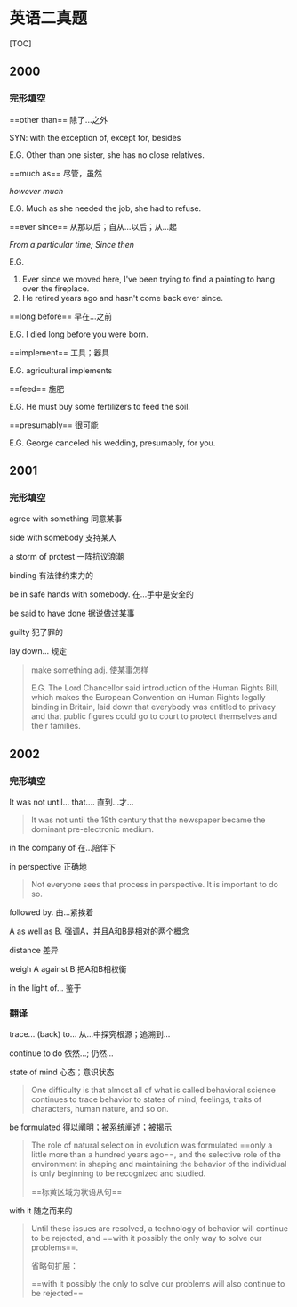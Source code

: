 # 英语二真题

[TOC]

## 2000

### 完形填空



==other than==  除了...之外

SYN:  with the exception of,   except for,   besides

E.G. Other than one sister, she has no close relatives.



==much as==   尽管，虽然   

*however much*

E.G. Much as she needed the job, she had to refuse.



==ever since== 从那以后；自从...以后；从...起 

*From a particular time; Since then*

E.G. 

1. Ever since we moved here, I've been trying to find a painting to hang over the fireplace.
2. He retired years ago and hasn't come back ever since.



==long before== 早在...之前

E.G. I died long before you were born.



==implement== 工具；器具

E.G. agricultural implements



==feed== 施肥

E.G. He must buy some fertilizers to feed the soil.



==presumably== 很可能

E.G. George canceled his wedding, presumably, for you.

## 2001

### 完形填空

agree with something 同意某事

side with somebody 支持某人

a storm of protest 一阵抗议浪潮

binding 有法律约束力的

be in safe hands with somebody. 在...手中是安全的

be said to have done	据说做过某事

guilty 犯了罪的

lay down... 规定



> make something adj.  使某事怎样
>
> E.G. The Lord Chancellor said introduction of the Human Rights Bill, which makes the European Convention on Human Rights legally binding in Britain, laid down that everybody was entitled to privacy and that public figures could go to court to protect themselves and their families.



## 2002

### 完形填空

It was not until... that.... 直到...才...

> It was not until the 19th century that the newspaper became the dominant pre-electronic medium.

in the company of 在...陪伴下



in perspective	   正确地

> Not everyone sees that process in perspective. It is important to do so.

followed by.		  	由...紧挨着

A as well as B.  		强调A，并且A和B是相对的两个概念

distance 					差异

weigh A against B	把A和B相权衡

in the light of...		   鉴于

### 翻译

trace... (back) to...	从...中探究根源；追溯到...

continue to do	依然...; 仍然...

state of mind		心态；意识状态

> One difficulty is that almost all of what is called behavioral science continues to trace behavior to states of mind, feelings, traits of characters, human nature, and so on.



be formulated   得以阐明；被系统阐述；被揭示

> The role of natural selection in evolution was formulated ==only a little more than a hundred years ago==, and the selective role of the environment in shaping and maintaining the behavior of the individual is only beginning to be recognized and studied.
>
> ==标黄区域为状语从句== 



with it 随之而来的

> Until these issues are resolved, a technology of behavior will continue to be rejected, and ==with it possibly the only way to solve our problems==.
>
> 省略句扩展：
>
> ==with it possibly the only to solve our problems will also continue to be rejected==

